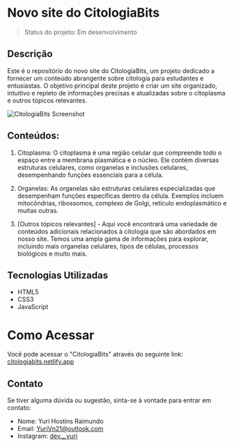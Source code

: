 # Novo site do CitologiaBits
> Status do projeto: Em desenvolvimento

## Descrição
Este é o repositório do novo site do CitologiaBits, um projeto dedicado a fornecer um conteúdo abrangente sobre citologia para estudantes e entusiastas. O objetivo principal deste projeto é criar um site organizado, intuitivo e repleto de informações precisas e atualizadas sobre o citoplasma e outros tópicos relevantes.

![CitologiaBits Screenshot](https://github.com/Yuri-Hostins/CitologiaBits--Novo/assets/107286916/12cd3bbc-d007-47b5-947c-6994cfaabd94)

## Conteúdos:
1. Citoplasma: O citoplasma é uma região celular que compreende todo o espaço entre a membrana plasmática e o núcleo. Ele contém diversas estruturas celulares, como organelas e inclusões celulares, desempenhando funções essenciais para a célula.

2. Organelas: As organelas são estruturas celulares especializadas que desempenham funções específicas dentro da célula. Exemplos incluem mitocôndrias, ribossomos, complexo de Golgi, retículo endoplasmático e muitas outras.

3. [Outros tópicos relevantes] - Aqui você encontrará uma variedade de conteúdos adicionais relacionados à citologia que são abordados em nosso site. Temos uma ampla gama de informações para explorar, incluindo mais organelas celulares, tipos de células, processos biológicos e muito mais.

## Tecnologias Utilizadas
- HTML5
- CSS3
- JavaScript

# Como Acessar
Você pode acessar o "CitologiaBits" através do seguinte link: [citologiabits.netlify.app](https://citologiabits.netlify.app)

## Contato
Se tiver alguma dúvida ou sugestão, sinta-se à vontade para entrar em contato:
- Nome: Yuri Hostins Raimundo
- Email: YuriVn21@outlook.com
- Instagram: [dev._.yuri](https://instagram.com/dev._.yuri)

